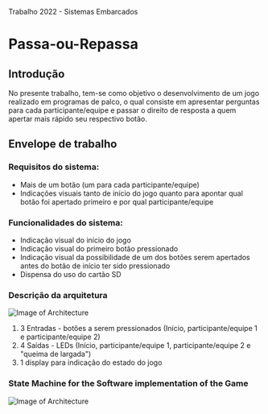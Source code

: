 Trabalho 2022 - Sistemas Embarcados
# Passa-ou-Repassa

## Introdução

No presente trabalho, tem-se como objetivo o desenvolvimento de um jogo realizado em programas de palco, o qual consiste em apresentar perguntas para cada participante/equipe e passar o direito de resposta a quem apertar mais rápido seu respectivo botão.

## Envelope de trabalho

### Requisitos do sistema:
- Mais de um botão (um para cada participante/equipe)
- Indicações visuais tanto de início do jogo quanto para apontar qual botão foi apertado primeiro e por qual participante/equipe

### Funcionalidades do sistema:
- Indicação visual do início do jogo
- Indicação visual do primeiro botão pressionado
- Indicação visual da possibilidade de um dos botões serem apertados antes do botão de início ter sido pressionado
- Dispensa do uso do cartão SD 

### Descrição da arquitetura

![Image of Architecture](https://github.com/gcaurin/EmbeddedSystems-Aeronautics/blob/2021.2/projects-descriptions/Arquitetura.jpg)
  1. 3 Entradas - botões a serem pressionados (Início, participante/equipe 1 e participante/equipe 2)
  2. 4 Saídas  - LEDs (Início, participante/equipe 1, participante/equipe 2 e "queima de largada")
  3. 1 display para indicação do estado do jogo

### State Machine for the Software implementation of the Game
![Image of Architecture](https://https://github.com/guilh-0453/passa_ou_repassa/blob/main/MaquinaDeEstados.jpg)
